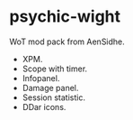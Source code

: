 psychic-wight
=============

WoT mod pack from AenSidhe.
* XPM.
* Scope with timer.
* Infopanel.
* Damage panel.
* Session statistic.
* DDar icons.
